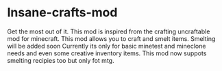 # Insane-crafts-mod
Get the most out of it.
This mod is inspired from the crafting uncraftable mod for minecraft. 
This mod allows you to craft and smelt items. Smelting will be added soon
Currently its only for basic minetest and mineclone needs and even some creative inventory items.
This mod now suppots smelting recipies too but only fot mtg.
